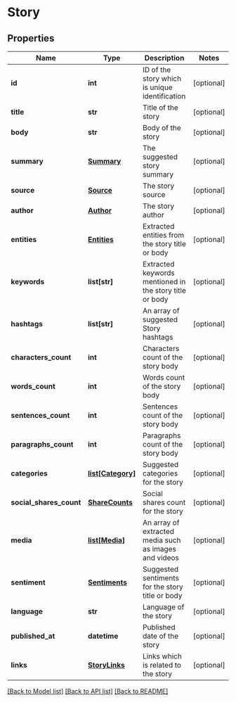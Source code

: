 # Story

## Properties
Name | Type | Description | Notes
------------ | ------------- | ------------- | -------------
**id** | **int** | ID of the story which is unique identification | [optional] 
**title** | **str** | Title of the story | [optional] 
**body** | **str** | Body of the story | [optional] 
**summary** | [**Summary**](Summary.md) | The suggested story summary | [optional] 
**source** | [**Source**](Source.md) | The story source | [optional] 
**author** | [**Author**](Author.md) | The story author | [optional] 
**entities** | [**Entities**](Entities.md) | Extracted entities from the story title or body | [optional] 
**keywords** | **list[str]** | Extracted keywords mentioned in the story title or body | [optional] 
**hashtags** | **list[str]** | An array of suggested Story hashtags | [optional] 
**characters_count** | **int** | Characters count of the story body | [optional] 
**words_count** | **int** | Words count of the story body | [optional] 
**sentences_count** | **int** | Sentences count of the story body | [optional] 
**paragraphs_count** | **int** | Paragraphs count of the story body | [optional] 
**categories** | [**list[Category]**](Category.md) | Suggested categories for the story | [optional] 
**social_shares_count** | [**ShareCounts**](ShareCounts.md) | Social shares count for the story | [optional] 
**media** | [**list[Media]**](Media.md) | An array of extracted media such as images and videos | [optional] 
**sentiment** | [**Sentiments**](Sentiments.md) | Suggested sentiments for the story title or body | [optional] 
**language** | **str** | Language of the story | [optional] 
**published_at** | **datetime** | Published date of the story | [optional] 
**links** | [**StoryLinks**](StoryLinks.md) | Links which is related to the story | [optional] 

[[Back to Model list]](../README.rst#documentation-for-models) [[Back to API list]](../README.rst#documentation-for-api-endpoints) [[Back to README]](../README.rst)


